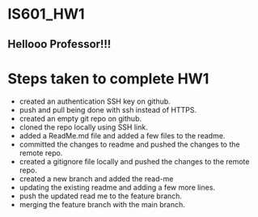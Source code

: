# IS601_HW1
## Hellooo Professor!!!


# Steps taken to complete HW1

* created an authentication SSH key on github.
* push and pull being done with ssh instead of HTTPS.
* created an empty git repo on github.
* cloned the repo locally using SSH link.
* added a ReadMe.md file and added a few files to the readme.
* committed the changes to readme and pushed the changes to the remote repo.
* created a gitignore file locally and pushed the changes to the remote repo.
* created a new branch and added the read-me 
* updating the existing readme and adding a few more lines.
* push the updated read me to the feature branch.
* merging the feature branch with the main branch.

